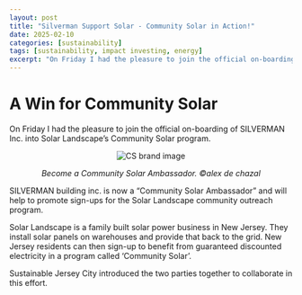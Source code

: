 ```yaml
---
layout: post
title: "Silverman Support Solar - Community Solar in Action!"
date: 2025-02-10
categories: [sustainability]
tags: [sustainability, impact investing, energy]
excerpt: "On Friday I had the pleasure to join the official on-boarding of SILVERMAN Inc. into Solar Landscape’s Community Solar program."
---
```

# A Win for Community Solar

On Friday I had the pleasure to join the official on-boarding of SILVERMAN Inc. into Solar Landscape’s Community Solar program.

<div style="text-align: center;">
  <img src="{{ '/assets/images/CommunitySolarAmbassador.jpg' | relative_url }}" alt="CS brand image" style="max-width: 100%; height: auto;">
  <p><em>Become a Community Solar Ambassador. &copy;alex de chazal</em></p>
</div>

SILVERMAN building inc. is now a “Community Solar Ambassador” and will help to promote sign-ups for the Solar Landscape community outreach program. 

Solar Landscape is a family built solar power business in New Jersey. They install solar panels on warehouses and provide that back to the grid. New Jersey residents can then sign-up to benefit from guaranteed discounted electricity in a program called ‘Community Solar’.

Sustainable Jersey City introduced the two parties together to collaborate in this effort. 

